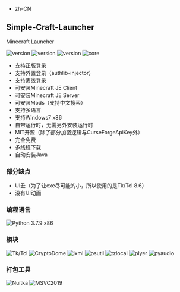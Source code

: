 - zh-CN
## Simple-Craft-Launcher
Minecraft Launcher 

![version](https://img.shields.io/badge/release-0.0.0)
![version](https://img.shields.io/badge/snapshot-0.0.0-yellow)
![version](https://img.shields.io/badge/dev-0.0.1-red)
![core](https://img.shields.io/badge/Core-0.0.1)

- 支持正版登录
- 支持外置登录（authlib-injector）
- 支持离线登录
- 可安装Minecraft JE Client
- 可安装Minecraft JE Server
- 可安装Mods（支持中文搜索）
- 支持多语言
- 支持Windows7 x86
- 自带运行时，无需另外安装运行时
- MIT开源（除了部分加密逻辑与CurseForgeApiKey外）
- 完全免费
- 多线程下载
- 自动安装Java

### 部分缺点
- UI丑（为了让exe尽可能的小，所以使用的是Tk/Tcl 8.6）
- 没有UI动画

### 编程语言
![Python 3.7.9 x86](https://img.shields.io/badge/Python_3.7.9_x86-3d7aab?style=for-the-badge&logo=python&logoColor=ffffff)

### 模块
![Tk/Tcl](https://img.shields.io/badge/Tk%20Tcl-8.6)
![CryptoDome](https://img.shields.io/badge/PyCryptoDome-3.19.0)
![lxml](https://img.shields.io/badge/lxml-4.9.3)
![psutil](https://img.shields.io/badge/psutil-5.9.5)
![tzlocal](https://img.shields.io/badge/tzlocal-5.1)
![plyer](https://img.shields.io/badge/plyer-2.1.0)
![pyaudio](https://img.shields.io/badge/pyaudio-0.2.13)

### 打包工具
![Nuitka](https://img.shields.io/badge/Nuitka-1.8.6)
![MSVC2019](https://img.shields.io/badge/MSVC_2019_x86-14.29.30133)
